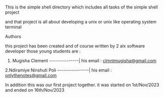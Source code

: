 ﻿This is the simple shell directory which includes all tasks of the simple shell project

and that project is all about developing a unix or unix like operating system terminal

Authors

this project has been created and of course written by 2 alx software developer those young students are :

1. Mugisha Clement
			  ---------------| his email : clmntmugisha@gmail.com

2.Ndiramiye Ninshuti Poli
			 ----------------| his email : onlythenotes@gmail.com

In addition this was our first project together. it was started on 1st/Nov/2023 and ended on 16th/Nov/2023
